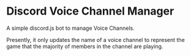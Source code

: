 # Discord Voice Channel Manager

A simple discord.js bot to manage Voice Channels.

Presently, it only updates the name of a voice channel to represent the game that the majority of members in the channel are playing.
